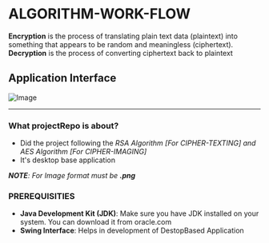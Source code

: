 # ALGORITHM-WORK-FLOW
**Encryption** is the process of translating plain text data (plaintext) into something that appears to be random and meaningless (ciphertext). 
**Decryption** is the process of converting ciphertext back to plaintext

## Application Interface
![Image](https://github.com/user-attachments/assets/56b32334-e2e4-40f7-8396-6922500a43ed)

---
### What projectRepo is about?
- Did the project following the *RSA Algorithm [For CIPHER-TEXTING] and AES Algorithm [For CIPHER-IMAGING]* 
- It's desktop base application

***NOTE**: For Image format must be **.png***

### PREREQUISITIES
 - **Java Development Kit (JDK)**: Make sure you have JDK installed on your system. You can download it from oracle.com
 - **Swing Interface**: Helps in development of DestopBased Application
